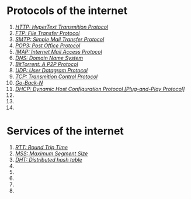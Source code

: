 # Protocols of the internet 
1. _[HTTP: HyperText Transmition Protocol](https://en.wikipedia.org/wiki/Hypertext_Transfer_Protocol)_
2. _[FTP: File Transfer Protocol](https://en.wikipedia.org/wiki/File_Transfer_Protocol)_
3. _[SMTP: Simple Mail Transfer Protocol](https://en.wikipedia.org/wiki/Simple_Mail_Transfer_Protocol)_
4. _[POP3: Post Office Protocol](https://en.wikipedia.org/wiki/Post_Office_Protocol)_
5. _[IMAP: Internet Mail Access Protocol](https://en.wikipedia.org/wiki/Internet_Message_Access_Protocol)_
6. _[DNS: Domain Name System](https://en.wikipedia.org/wiki/Domain_Name_System)_
7. _[BitTorrent: A P2P Protocol ](https://en.wikipedia.org/wiki/BitTorrent)_
8. _[UDP: User Datagram Protocol](https://en.wikipedia.org/wiki/User_Datagram_Protocol)_
9. _[TCP: Transmition Control Protocol](https://en.wikipedia.org/wiki/Transmission_Control_Protocol)_
10. _[Go-Back-N](https://en.wikipedia.org/wiki/Go-Back-N_ARQ)_
11. _[DHCP: Dynamic Host Configuration Protocol [Plug-and-Play Protocol]](https://en.wikipedia.org/wiki/Dynamic_Host_Configuration_Protocol)_
12. _[]()_
13. _[]()_
14. _[]()_

# Services of the internet 
1. _[RTT: Round Trip Time](https://en.wikipedia.org/wiki/Round-trip_delay_time)_
2. _[MSS: Maximum Segment Size](https://en.wikipedia.org/wiki/Maximum_segment_size)_
3. _[DHT: Distributed hash table](https://en.wikipedia.org/wiki/Distributed_hash_table)_
4. _[]()_
5. _[]()_
6. _[]()_
7. _[]()_
8. _[]()_
